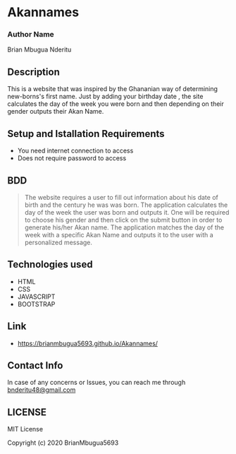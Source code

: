 # Akannames


### Author Name
Brian Mbugua Nderitu
## Description

This is a website that was inspired by the Ghananian way of determining new-borns's first name. Just by adding your birthday date , the site calculates the day of the week you were born and then depending on their gender outputs their Akan Name.

## Setup and Istallation Requirements
* You need internet connection to access 
* Does not  require password to access

## BDD

> The website requires a user to fill out information about his date of birth and the century he was was born.
> The application calculates the day of the week the user was born and outputs it.
> One will be required to choose his gender and then click on the submit button in order to generate his/her Akan name.
> The application matches the day of the week with a specific Akan Name and outputs it to the user with a personalized message.

## Technologies used
* HTML
* CSS 
* JAVASCRIPT
* BOOTSTRAP
## Link
* https://brianmbugua5693.github.io/Akannames/


## Contact Info
In case of any concerns or Issues, you can reach me through
bnderitu48@gmail.com


## LICENSE
MIT License

Copyright (c) 2020 BrianMbugua5693
